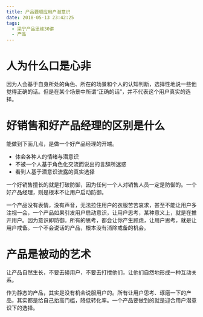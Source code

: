 ```yaml
---
title: 产品要顺应用户潜意识
date: 2018-05-13 23:42:25
tags:
  - 梁宁产品思维30讲
  - 产品
---
```


# 人为什么口是心非

因为人会基于自身所处的角色、所在的场景和个人的认知判断，选择性地说一些他觉得正确的话。但是在某个场景中所谓“正确的话”，并不代表这个用户真实的选择。

# 好销售和好产品经理的区别是什么

能做到下面几点，是做一个好产品经理的开端。

- 体会各种人的情绪与潜意识
- 不被一个人基于角色化交流而说出的言辞所迷惑
- 看到人基于潜意识流露的真实选择

一个好销售擅长的就是打破防御，因为任何一个人对销售人员一定是防御的。一个好产品经理，则是根本不让用户启动防御。

一个产品没有表情，没有声音，无法拉住用户的衣服苦苦哀求，甚至不能让用户多注视一会，一个产品如果引发用户启动意识，让用户思考，某种意义上，就是在推开用户。因为意识即防御。所有的思考，都会让你产生顾虑，让用户思考，就是让用户戒备。一个不会说话的产品，根本没有消除戒备的机会。

# 产品是被动的艺术

让产品自然生长，不要去碰用户，不要去打搅他们，让他们自然地形成一种互动关系。

作为静态的产品，其实是没有机会说服用户的。所有让用户思考、琢磨一下的产品，其实都是给自己抬高门槛，降低转化率。一个产品要做到的就是迎合用户潜意识下的选择。
